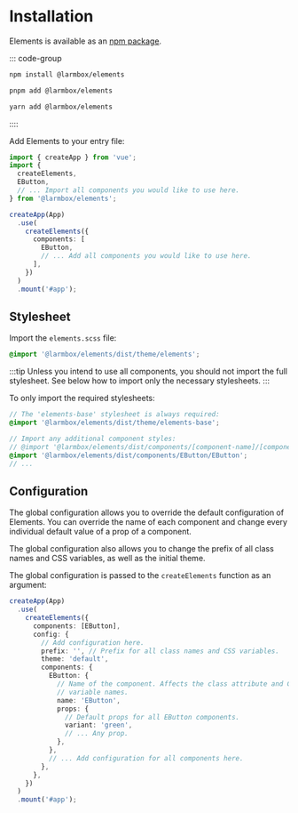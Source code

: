 # Installation

Elements is available as an [npm package](https://www.npmjs.com/package/@larmbox/elements).

::: code-group

```bash [npm]
npm install @larmbox/elements
```

```bash [pnpm]
pnpm add @larmbox/elements
```

```bash [yarn]
yarn add @larmbox/elements
```

::::

Add Elements to your entry file:

```ts
import { createApp } from 'vue';
import {
  createElements,
  EButton,
  // ... Import all components you would like to use here.
} from '@larmbox/elements';

createApp(App)
  .use(
    createElements({
      components: [
        EButton,
        // ... Add all components you would like to use here.
      ],
    })
  )
  .mount('#app');
```

## Stylesheet

Import the `elements.scss` file:

```scss
@import '@larmbox/elements/dist/theme/elements';
```

:::tip
Unless you intend to use all components, you should not import the full
stylesheet. See below how to import only the necessary stylesheets.
:::

To only import the required stylesheets:

```scss
// The 'elements-base' stylesheet is always required:
@import '@larmbox/elements/dist/theme/elements-base';

// Import any additional component styles:
// @import '@larmbox/elements/dist/components/[component-name]/[component-name]';
@import '@larmbox/elements/dist/components/EButton/EButton';
// ...
```

## Configuration

The global configuration allows you to override the default configuration of
Elements. You can override the name of each component and change every
individual default value of a prop of a component.

The global configuration also allows you to change the prefix of all class names
and CSS variables, as well as the initial theme.

The global configuration is passed to the `createElements` function as an
argument:

```ts
createApp(App)
  .use(
    createElements({
      components: [EButton],
      config: {
        // Add configuration here.
        prefix: '', // Prefix for all class names and CSS variables.
        theme: 'default',
        components: {
          EButton: {
            // Name of the component. Affects the class attribute and CSS
            // variable names.
            name: 'EButton',
            props: {
              // Default props for all EButton components.
              variant: 'green',
              // ... Any prop.
            },
          },
          // ... Add configuration for all components here.
        },
      },
    })
  )
  .mount('#app');
```
